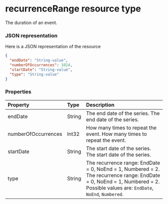 # recurrenceRange resource type

The duration of an event.

### JSON representation

Here is a JSON representation of the resource

<!-- {
  "blockType": "resource",
  "optionalProperties": [

  ],
  "@odata.type": "microsoft.graph.recurrencerange"
}-->

```json
{
  "endDate": "String-value",
  "numberOfOccurrences": 1024,
  "startDate": "String-value",
  "type": "String-value"
}

```
### Properties
| Property	   | Type	|Description|
|:---------------|:--------|:----------|
|endDate|String|The end date of the series. The end date of the series.|
|numberOfOccurrences|Int32|How many times to repeat the event. How many times to repeat the event.|
|startDate|String|The start date of the series. The start date of the series.|
|type|String|The recurrence range: EndDate = 0, NoEnd = 1, Numbered = 2. The recurrence range: EndDate = 0, NoEnd = 1, Numbered = 2. Possible values are: `EndDate`, `NoEnd`, `Numbered`.|

<!-- uuid: 8fcb5dbc-d5aa-4681-8e31-b001d5168d79
2015-10-25 14:57:30 UTC -->
<!-- {
  "type": "#page.annotation",
  "description": "recurrenceRange resource",
  "keywords": "",
  "section": "documentation",
  "tocPath": ""
}-->